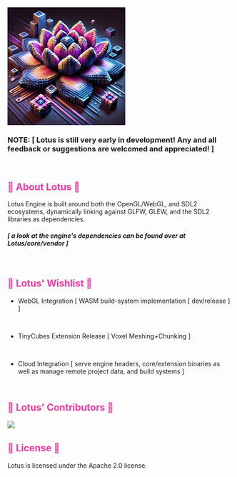 <img align="center" style="width:264px" src="Lotus/res/_lotus_.jpg"/>

### NOTE:  [ Lotus is still very early in development! Any and all feedback or suggestions are welcomed and appreciated! ]

</br>

<h2 style="color:rgb(248,55,162)"> 🪷 About Lotus 🪷 </h2>

Lotus Engine is built around both the OpenGL/WebGL, and SDL2 ecosystems, dynamically linking against GLFW, GLEW, and the SDL2 libraries as dependencies.

##### [ a look at the engine's dependencies can be found over at Lotus/core/vendor ]

</br>

<h2 style="color:rgb(248,55,162)"> 🪷 Lotus' Wishlist 🪷 </h2>

- WebGL Integration [ WASM build-system implementation [ dev/release ] ]

</br>

- TinyCubes Extension Release [ Voxel Meshing+Chunking ]
    
</br>

- Cloud Integration [ serve engine headers, core/extension binaries as well as manage remote project data, and build systems ]

</br>

<h2 style="color:rgb(248,55,162)"> 🪷 Lotus' Contributors 🪷 </h2>

<a href="https://github.com/F4R4W4Y/Lotus/graphs/contributors">
  <img src="https://contrib.rocks/image?repo=F4R4W4Y/Lotus&max=500&columns=20&anon=1" />
</a>

</br>

<h2 style="color:rgb(248,55,162)"> 🪷 License 🪷 </h2>

Lotus is licensed under the Apache 2.0 license.

